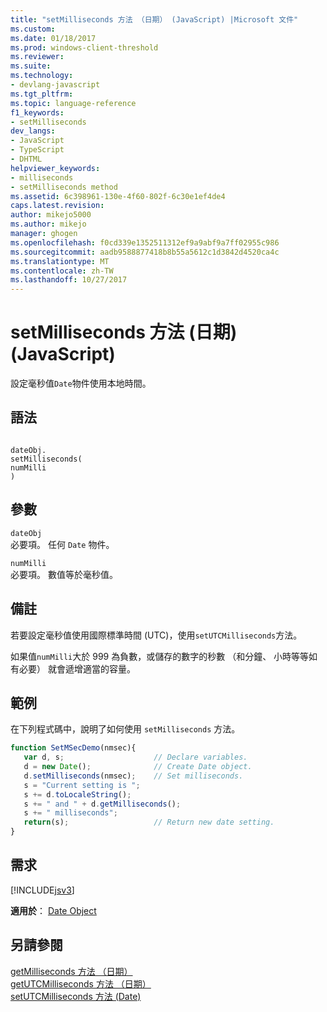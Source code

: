 ```yaml
---
title: "setMilliseconds 方法 （日期） (JavaScript) |Microsoft 文件"
ms.custom: 
ms.date: 01/18/2017
ms.prod: windows-client-threshold
ms.reviewer: 
ms.suite: 
ms.technology:
- devlang-javascript
ms.tgt_pltfrm: 
ms.topic: language-reference
f1_keywords:
- setMilliseconds
dev_langs:
- JavaScript
- TypeScript
- DHTML
helpviewer_keywords:
- milliseconds
- setMilliseconds method
ms.assetid: 6c398961-130e-4f60-802f-6c30e1ef4de4
caps.latest.revision: 
author: mikejo5000
ms.author: mikejo
manager: ghogen
ms.openlocfilehash: f0cd339e1352511312ef9a9abf9a7ff02955c986
ms.sourcegitcommit: aadb9588877418b8b55a5612c1d3842d4520ca4c
ms.translationtype: MT
ms.contentlocale: zh-TW
ms.lasthandoff: 10/27/2017
---
```

# <a name="setmilliseconds-method-date-javascript"></a>setMilliseconds 方法 (日期) (JavaScript)
設定毫秒值`Date`物件使用本地時間。  
  
## <a name="syntax"></a>語法  
  
```  
  
dateObj.  
setMilliseconds(  
numMilli  
)   
```  
  
## <a name="parameters"></a>參數  
 `dateObj`  
 必要項。 任何 `Date` 物件。  
  
 `numMilli`  
 必要項。 數值等於毫秒值。  
  
## <a name="remarks"></a>備註  
 若要設定毫秒值使用國際標準時間 (UTC)，使用`setUTCMilliseconds`方法。  
  
 如果值`numMilli`大於 999 為負數，或儲存的數字的秒數 （和分鐘、 小時等等如有必要） 就會遞增適當的容量。  
  
## <a name="example"></a>範例  
 在下列程式碼中，說明了如何使用 `setMilliseconds` 方法。  
  
```JavaScript  
function SetMSecDemo(nmsec){  
   var d, s;                    // Declare variables.  
   d = new Date();              // Create Date object.  
   d.setMilliseconds(nmsec);    // Set milliseconds.  
   s = "Current setting is ";  
   s += d.toLocaleString();  
   s += " and " + d.getMilliseconds();  
   s += " milliseconds";  
   return(s);                   // Return new date setting.  
}  
```  
  
## <a name="requirements"></a>需求  
 [!INCLUDE[jsv3](../../javascript/reference/includes/jsv3-md.md)]  
  
 **適用於**： [Date Object](../../javascript/reference/date-object-javascript.md)  
  
## <a name="see-also"></a>另請參閱  
 [getMilliseconds 方法 （日期）](../../javascript/reference/getmilliseconds-method-date-javascript.md)   
 [getUTCMilliseconds 方法 （日期）](../../javascript/reference/getutcmilliseconds-method-date-javascript.md)   
 [setUTCMilliseconds 方法 (Date)](../../javascript/reference/setutcmilliseconds-method-date-javascript.md)